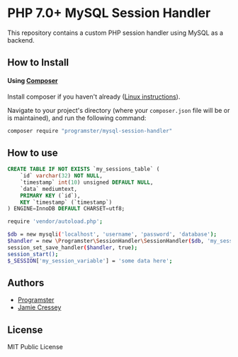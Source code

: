 # PHP 7.0+ MySQL Session Handler

This repository contains a custom PHP session handler using MySQL as a backend. 

## How to Install

#### Using [Composer](http://getcomposer.org/)

Install composer if you haven't already ([Linux instructions](http://blog.programster.org/ubuntu-install-composer)).

Navigate to your project's directory (where your `composer.json` file will be or is maintained), and run the following command:
    
```bash
composer require "programster/mysql-session-handler"
```

## How to use

```sql
CREATE TABLE IF NOT EXISTS `my_sessions_table` (
    `id` varchar(32) NOT NULL,
    `timestamp` int(10) unsigned DEFAULT NULL,
    `data` mediumtext,
    PRIMARY KEY (`id`),
    KEY `timestamp` (`timestamp`)
) ENGINE=InnoDB DEFAULT CHARSET=utf8;

```

```sh
require 'vendor/autoload.php';

$db = new mysqli('localhost', 'username', 'password', 'database');
$handler = new \Programster\SessionHandler\SessionHandler($db, 'my_sessions_table');
session_set_save_handler($handler, true);
session_start();
$_SESSION['my_session_variable'] = 'some data here';

```

## Authors

* [Programster](https://github.com/Programster)
* [Jamie Cressey](https://github.com/JamieCressey)

## License

MIT Public License
